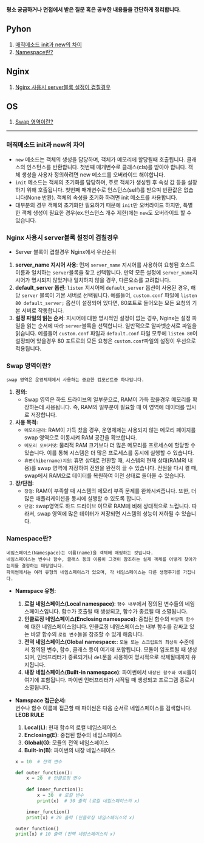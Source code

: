 **평소 궁금하거나 면접에서 받은 질문 혹은 공부한 내용들을 간단하게 정리합니다.**

## Pyhon
1. [매직메소드 init과 new의 차이](#매직메소드-init과-new의-차이)
2. [Namespace란?](#namespace란)

## Nginx
1. [Nginx 사용시 server블록 설정이 겹칠경우](#nginx-사용시-server블록-설정이-겹칠경우)

## OS
1. [Swap 영역이란?](#swap-영역이란)

--- 

### 매직메소드 init과 new의 차이
  * `new` 메소드는 객체의 생성을 담당하며, 객체가 메모리에 할당될때 호출됩니다. 클래스의 인스턴스를 반환합니다. 첫번째 매개변수로 클래스(cls)를 받아야 합니다. 객체 생성을 사용자 정의하려면 new 메소드를 오버라이드 해야합니다.
  * `init` 메소드는 객체의 초기화를 담당하며, 주로 객체가 생성된 후 속성 값 등을 설장하기 위해 호출됩니다. 첫번째 매개변수로 인스턴스(self)를 받으며 반환값은 없습니다(None 반환). 객체의 속성을 초기화 하려면 init 메소드를 사용합니다.
  * 대부분의 경우 객체의 초기화만 필요하기 때문에 `init`만 오버라이드 하지만, 특별한 객체 생성이 필요한 경우(ex.인스턴스 개수 제한)에는 `new`도 오버라이드 할 수 있습니다.

### Nginx 사용시 server블록 설정이 겹칠경우
 * Server 블록이 겹칠경우 Nginx에서 우선순위
  1. **server_name 지시어 사용**: 먼저 `server_name` 지시어를 사용하여 요청된 호스트 이름과 일치하는 `server`블록을 찾고 선택합니다. 만약 모든 설정에 `server_name`지시어가 명시되지 않았거나 일치하지 않을 경우, 다른요소를 고려합니다.
  2. **default_server 옵션**: `listen` 지시어에 `default_server` 옵션이 사용된 경우, 해당 `server` 블록이 기본 서버로 선택됩니다. 예를들어, `custom.conf` 파일에 `listen 80 default_server;` 옵션이 설정되어 있다면, 80포트로 들어오는 모든 요청의 기본 서버로 작동합니다.
  3. **설정 파일의 읽는 순서**: 지시어에 대한 명시적인 설정이 없는 경우, Nginx는 설정 파일을 읽는 순서에 따라 `server`블록을 선택합니다. 일반적으로 알파벳순서로 파일을 읽습니다. 예를들어 `custom.conf` 파일과 `default.conf` 파일 모두에 `listen 80`이 설정되어 있을경우 80 포트로의 모든 요청은 `custom.conf`파일의 설정이 우선으로 적용됩니다.

### Swap 영역이란?
	swap 영역은 운영체제에서 사용하는 중요한 컴포넌트중 하나입니다.
 1. **정의:** 
	*	Swap 영역은 하드 드라이브의 일부분으로, RAM이 가득 찼을경우 메모리를 확장하는데 사용됩니다. 즉, RAM의 일부분이 필요할 때 이 영역에 데이터를 임시로 저장합니다.
 2. **사용 목적:**
	* `메모리관리`: RAM이 가득 찼을 경우, 운영체제는 사용되지 않는 메모리 페이지를 swap 영역으로 이동시켜 RAM 공간을 확보합니다.
	* `메모리 오버커밋`: 물리적 RAM 크기보다 더 많은 메모리를 프로세스에 할당할 수 있습니다. 이를 통해 시스템은 더 많은 프로세스를 동시에 실행할 수 있습니다.
	* `휴면(hibername)지원`: 휴면 상태로 전환할 때, 시스템의 현재 상태(RAM의 내용)를 swap 영역에 저장하여 전원을 완전히 끌 수 있습니다. 전원을 다시 켤 때, swap에서 RAM으로 데이터를 복원하여 이전 상태로 돌아올 수 있습니다.
 3. **장/단점:**
	*	`장점`: RAM이 부족할 때 시스템의 메모리 부족 문제를 완화시켜줍니다. 또한, 더 많은 애플리케이션을 동시에 실행할 수 있도록 합니다.
 	*	`단점`: swap영역도 하드 드라이브 이므로 RAM에 비해 상대적으로 느립니다. 따라서, swap 영역에 많은 데이터가 저장되면 시스템의 성능이 저하될 수 있습니다.

### Namespace란?
	네임스페이스(Namespace)는 이름(name)을 객체에 매핑하는 것입니다. 
	네임스페이스는 변수나 함수, 클래스 등의 이름이 그것이 참조하는 실제 객체를 어떻게 찾아가는지를 결정하는 매핑입니다.
	파이썬에서는 여러 유형의 네임스페이스가 있으며, 각 네임스페이스는 다른 생명주기를 가집니다.
 - **Namspace 유형:**

 	1. **로컬 네임스페이스(Local namespace)**: `함수 내부`에서 정의된 변수들의 네임스페이스입니다. 함수가 호출될 때 생성되고, 함수가 종료될 때 소멸됩니다.
	 2. **인클로징 네임스페이스(Enclosing namespace)**: 중첩된 함수의 `바깥쪽 함수`에 대한 네임스페이스입니다. 인클로징 네임스페이스는 내부 함수를 감싸고 있는 바깥 함수의 `로컬 변수`들을 참조할 수 있게 해줍니다.
	 3. **전역 네임스페이스(Global namespace:**: `모듈 또는 스크립트의 최상위` 수준에서 정의된 변수, 함수, 클래스 등이 여기에 포함됩니다. 모듈이 임포트될 때 생성되며, 인터프리터가 종료되거나 `del`문을 사용하여 명시적으로 삭제될때까지 유지됩니다.
 	4. **내장 네임스페이스(Built-in namespace)**: 파이썬에서 `내장된 함수와 예외`들이 여기에 포함됩니다. 파이썬 인터프리터가 시작될 때 생성되고 프로그램 종료시 소멸됩니다.

 - **Namspace 접근순서:**
   	<br/>변수나 함수 이름에 접근할 때 파이썬은 다음 순서로 네임스페이스를 검색합니다. **LEGB RULE**

 	1. **Local(L)**: 현재 함수의 로컬 네임스페이스
  	2. **Enclosing(E)**: 중첩된 함수의 네임스페이스
   	3. **Global(G)**: 모듈의 전역 네임스페이스
   	4. **Built-in(B)**: 파이썬의 내장 네임스페이스
	```python
	x = 10  # 전역 변수
	
	def outer_function():
	    x = 20  # 인클로징 변수
	    
	    def inner_function():
	        x = 30  # 로컬 변수
	        print(x)  # 30 출력 (로컬 네임스페이스의 x)
	
	    inner_function()
	    print(x) # 20 출력 (인클로징 네임스페이스의 x)
	
	outer_function()
	print(x) # 10 출력 (전역 네임스페이스의 x)

 	```
